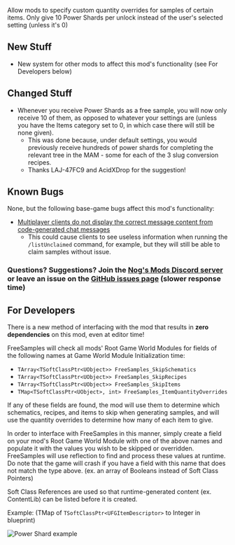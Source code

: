 Allow mods to specify custom quantity overrides for samples of certain items. Only give 10 Power Shards per unlock instead of the user's selected setting (unless it's 0)




## New Stuff

- New system for other mods to affect this mod's functionality (see For Developers below)

## Changed Stuff

- Whenever you receive Power Shards as a free sample, you will now only receive 10 of them, as opposed to whatever your settings are (unless you have the Items category set to 0, in which case there will still be none given).
  - This was done because, under default settings, you would previously receive hundreds of power shards for completing the relevant tree in the MAM - some for each of the 3 slug conversion recipes.
  - Thanks LAJ-47FC9 and AcidXDrop for the suggestion!

## Known Bugs

None, but the following base-game bugs affect this mod's functionality:

- [Multiplayer clients do not display the correct message content from code-generated chat messages](https://discord.com/channels/555424930502541343/1036634533077979146/1141458437021106196)
  - This could cause clients to see useless information when running the `/listUnclaimed` command, for example, but they will still be able to claim samples without issue.

### Questions? Suggestions? Join the [Nog's Mods Discord server](https://discord.gg/uKKFX2tWfh) or leave an issue on the [GitHub issues page](https://github.com/budak7273/FreeSamples/issues) (slower response time)

## For Developers

There is a new method of interfacing with the mod that results in **zero dependencies** on this mod, even at editor time!

FreeSamples will check all mods' Root Game World Modules for fields of the following names at Game World Module Initialization time:

- `TArray<TSoftClassPtr<UObject>> FreeSamples_SkipSchematics`
- `TArray<TSoftClassPtr<UObject>> FreeSamples_SkipRecipes`
- `TArray<TSoftClassPtr<UObject>> FreeSamples_SkipItems`
- `TMap<TSoftClassPtr<UObject>, int> FreeSamples_ItemQuantityOverrides`

If any of these fields are found, the mod will use them to determine which
schematics, recipes, and items to skip when generating samples,
and will use the quantity overrides to determine how many of each item to give.

In order to interface with FreeSamples in this manner,
simply create a field on your mod's Root Game World Module with one of the above names
and populate it with the values you wish to be skipped or overridden.
FreeSamples will use reflection to find and process these values at runtime.
Do note that the game will crash if you have a field with this name that does not match the type above.
(ex. an array of Booleans instead of Soft Class Pointers)

Soft Class References are used so that runtime-generated content (ex. ContentLib) can be listed before it is created.

Example: (TMap of `TSoftClassPtr<UFGItemDescriptor>` to Integer in blueprint)

![Power Shard example](https://i.imgur.com/8S8nUOV.png)
